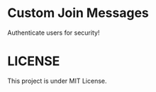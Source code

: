 # Custom Join Messages

Authenticate users for security!

# LICENSE

This project is under MIT License.
